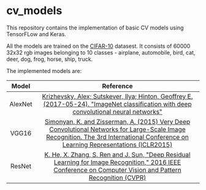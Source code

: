 # cv_models

This repository contains the implementation of basic CV models using TensorFLow and Keras.

All the models are trained on the [CIFAR-10](https://www.cs.toronto.edu/~kriz/cifar.html) datasest. It consists of 60000 32x32 rgb images belonging to 10 classes - airplane, automobile, bird, cat, deer, dog, frog, horse, ship, truck.

The implemented models are:


| Model     | Reference                                                                                                                                 |
| :-------: | :---------------------------------------------------------------------------------------------------------------------------------------: |
| AlexNet   |  [Krizhevsky, Alex; Sutskever, Ilya; Hinton, Geoffrey E. (2017-05-24). "ImageNet classification with deep convolutional neural networks"](https://papers.nips.cc/paper/2012/hash/c399862d3b9d6b76c8436e924a68c45b-Abstract.html)                                                                 |
| VGG16     |  [Simonyan, K. and Zisserman, A. (2015) Very Deep Convolutional Networks for Large-Scale Image Recognition. The 3rd International Conference on Learning Representations (ICLR2015)](https://arxiv.org/abs/1409.1556)                                                                                            |
| ResNet    | [K. He, X. Zhang, S. Ren and J. Sun, "Deep Residual Learning for Image Recognition," 2016 IEEE Conference on Computer Vision and Pattern Recognition (CVPR)](https://arxiv.org/abs/1512.03385)                                                                                                               |

